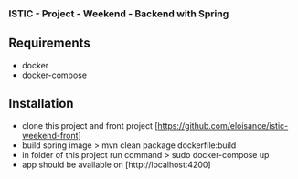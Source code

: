 ### ISTIC - Project - Weekend - Backend with Spring

## Requirements
- docker
- docker-compose

## Installation
- clone this project and front project [https://github.com/eloisance/istic-weekend-front]
- build spring image > mvn clean package dockerfile:build
- in folder of this project run command > sudo docker-compose up
- app should be available on [http://localhost:4200]